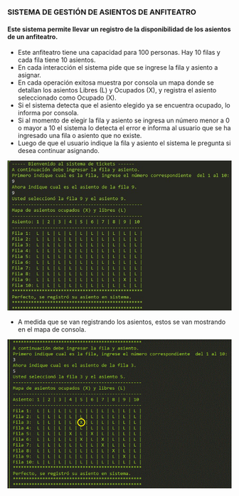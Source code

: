 ### SISTEMA DE GESTIÓN DE ASIENTOS DE ANFITEATRO

#### Este sistema permite llevar un registro de la disponibilidad de los asientos de un anfiteatro.
- Este anfiteatro tiene una capacidad para 100 personas. Hay 10 filas y cada fila tiene 10 asientos.
- En cada interacción el sistema pide que se ingrese la fila y asiento a asignar.
- En cada operación exitosa muestra por consola un mapa donde se detallan los asientos Libres (L) y Ocupados (X), y registra el asiento seleccionado como Ocupado (X).
- Si el sistema detecta que el asiento elegido ya se encuentra ocupado, lo informa por consola.
- Si al momento de elegir la fila y asiento se ingresa un número menor a 0 o mayor a 10 el sistema lo detecta el error e informa al usuario que se ha ingresado una fila o asiento que no existe. 
- Luego de que el usuario indique la fila y asiento el sistema le pregunta si desea continuar asignando. 

![Captura Pantalla Gesiton de Asientos](https://github.com/MerschIT/java/blob/main/gestorAsientosAnfi/cap-pantalla-gestorAsientosAnfi.jpg?raw=true "Captura Pantalla Gesiton de Asientos")

- A medida que se van registrando los asientos, estos se van mostrando en el mapa de consola.

![Otra captura imagen programa](https://github.com/MerschIT/java/blob/main/gestorAsientosAnfi/cap-pantalla-gestorAsientosAnfi2.gif?raw=true "Otra captura imagen programa")